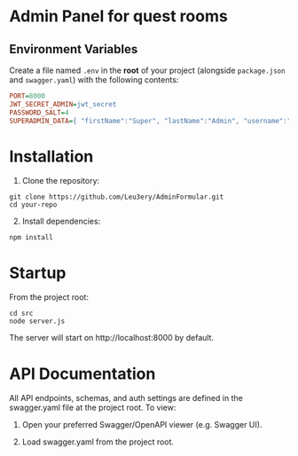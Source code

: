 # Admin Panel for quest rooms

## Environment Variables

Create a file named `.env` in the **root** of your project (alongside `package.json` and `swagger.yaml`) with the following contents:

```ini
PORT=8000
JWT_SECRET_ADMIN=jwt_secret
PASSWORD_SALT=4
SUPERADMIN_DATA={ "firstName":"Super", "lastName":"Admin", "username":"superadmin", "password":"superadmin", "isSuperAdmin":true}
```

# Installation

1. Clone the repository:

```
git clone https://github.com/Leu3ery/AdminFormular.git
cd your-repo
```

2. Install dependencies:

```
npm install
```

# Startup

From the project root:

```
cd src
node server.js
```

The server will start on http://localhost:8000 by default.

# API Documentation

All API endpoints, schemas, and auth settings are defined in the swagger.yaml file at the project root. To view:

1. Open your preferred Swagger/OpenAPI viewer (e.g. Swagger UI).

2. Load swagger.yaml from the project root.